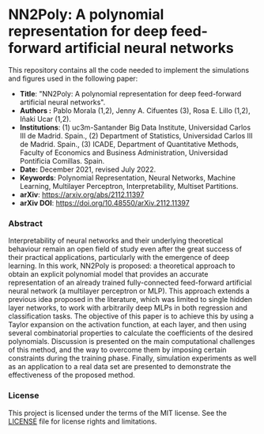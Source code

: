 # NN2Poly: A polynomial representation for deep feed-forward artificial neural networks
This repository contains all the code needed to implement the simulations and figures used in the following paper: 

* **Title**: "NN2Poly: A polynomial representation for deep feed-forward artificial neural networks".
* **Authors :** Pablo Morala (1,2), Jenny A. Cifuentes (3), Rosa E. Lillo (1,2), Iñaki Ucar (1,2).
* **Institutions**: (1) uc3m-Santander Big Data Institute, Universidad Carlos III de Madrid. Spain., (2) Department of Statistics, Universidad Carlos III de Madrid. Spain., (3) ICADE, Department of Quantitative Methods, Faculty of Economics and Business Administration, Universidad Pontificia Comillas. Spain.
* **Date:** December 2021, revised July 2022.
* **Keywords**: Polynomial Representation, Neural Networks, Machine Learning, Multilayer Perceptron, Interpretability, Multiset Partitions.
* **arXiv**: https://arxiv.org/abs/2112.11397
* **arXiv DOI**: https://doi.org/10.48550/arXiv.2112.11397

### Abstract
Interpretability of neural networks and their underlying theoretical behaviour remain an open field of study even after the great success of their practical applications, particularly with the emergence of deep learning. In this work, NN2Poly is proposed: a theoretical approach to obtain an explicit polynomial model that provides an accurate representation of an already trained fully-connected feed-forward artificial neural network (a multilayer perceptron or MLP). This approach extends a previous idea proposed in the literature, which was limited to single hidden layer networks, to work with arbitrarily deep MLPs in both regression and classification tasks. The objective of this paper is to achieve this by using a Taylor expansion on the activation function, at each layer, and then using several combinatorial properties to calculate the coefficients of the desired polynomials. Discussion is presented on the main computational challenges of this method, and the way to overcome them by imposing certain constraints during the training phase. Finally, simulation experiments as well as an application to a real data set are presented to demonstrate the effectiveness of the proposed method.

### License
This project is licensed under the terms of the MIT license. See the [LICENSE](LICENSE.md) file for license rights and limitations.

